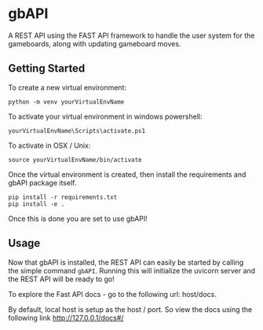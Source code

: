 # gbAPI

A REST API using the FAST API framework to handle the user system for the gameboards, along with updating gameboard moves.

## Getting Started

To create a new virtual environment:
```
python -m venv yourVirtualEnvName
```

To activate your virtual environment in windows powershell:
```
yourVirtualEnvName\Scripts\activate.ps1
```

To activate in OSX / Unix:
```
source yourVirtualEnvName/bin/activate
```


Once the virtual environment is created, then install the requirements and gbAPI package itself.
```
pip install -r requirements.txt
pip install -e .
```

Once this is done you are set to use gbAPI!

## Usage

Now that gbAPI is installed, the REST API can easily be started by calling the simple command `gbAPI`. Running this will initialize the uvicorn server and the REST API will be ready to go!

To explore the Fast API docs - go to the following url: host/docs.

By default, local host is setup as the host / port. So view the docs using the following link http://127.0.0.1/docs#/